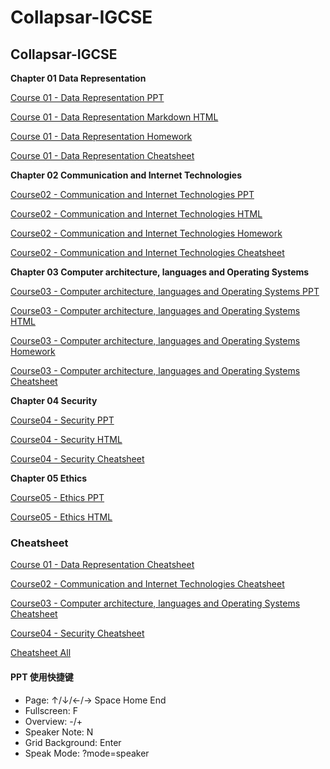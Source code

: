 # Collapsar-IGCSE

## Collapsar-IGCSE

**Chapter 01 Data Representation**

[Course 01 - Data Representation PPT](https://ppt.uxres.com/igcse/IGCSE-Chapter-01-Data-Representation/IGCSE-Chapter-01-Data-Representation.html)

[Course 01 - Data Representation Markdown HTML](https://ppt.uxres.com/igcse/Chapter1-Data-Representation.html)

[Course 01 - Data Representation Homework](https://ppt.uxres.com/igcse/Chapter-01-Data-representation-Homework.pdf)

[Course 01 - Data Representation Cheatsheet](https://ppt.uxres.com/igcse/cheatsheet/IGCSE-P1-cheatsheet-Chapter01-Data.drawio.pdf)

**Chapter 02 Communication and Internet Technologies**

[Course02 - Communication and Internet Technologies PPT](https://ppt.uxres.com/igcse/IGCSE-Chapter-02-Communication-and-Internet-Technologies/IGCSE-Chapter-02-Communication-and-Internet-Technologies.html)

[Course02 - Communication and Internet Technologies HTML](https://ppt.uxres.com/igcse/Chapter2-Communication-and-Internet-Technologies.html)

[Course02 - Communication and Internet Technologies Homework](https://ppt.uxres.com/igcse/Chapter-02-Communication-and-Internet-Technologies-Homework.pdf)

[Course02 - Communication and Internet Technologies Cheatsheet](https://ppt.uxres.com/igcse/cheatsheet/IGCSE-P1-cheatsheet-Chapter02-Network.drawio.pdf)

**Chapter 03 Computer architecture, languages and Operating Systems**

[Course03 - Computer architecture, languages and Operating Systems PPT](https://ppt.uxres.com/igcse/IGCSE-Chapter-03-Computer-architecture-languages-and-Operating-Systems/IGCSE-Chapter-03-Computer-architecture-languages-and-Operating-Systems.html)

[Course03 - Computer architecture, languages and Operating Systems HTML](https://ppt.uxres.com/igcse/Chapter3-Computer-architecture-languages-and-Operating-Systems.html)

[Course03 - Computer architecture, languages and Operating Systems Homework](https://ppt.uxres.com/igcse/Chapter-03-Computer-architecture-languages-and-Operating-Systems.pdf)

[Course03 - Computer architecture, languages and Operating Systems Cheatsheet](https://ppt.uxres.com/igcse/cheatsheet/IGCSE-P1-cheatsheet-Chapter03-Hardware.drawio.pdf)

**Chapter 04 Security**

[Course04 - Security PPT](https://ppt.uxres.com/igcse/IGCSE-Chapter-04-Security/IGCSE-Chapter-04-Security.html)

[Course04 - Security HTML](https://ppt.uxres.com/igcse/Chapter4-Security.html)

[Course04 - Security Cheatsheet](https://ppt.uxres.com/igcse/cheatsheet/IGCSE-P1-cheatsheet-Chapter04-Security.drawio.pdf)

**Chapter 05 Ethics**

[Course05 - Ethics PPT](https://ppt.uxres.com/igcse/IGCSE-Chapter-05-Ethics/IGCSE-Chapter-05-Ethics.html)

[Course05 - Ethics HTML](https://ppt.uxres.com/igcse/Chapter5-Ethics.html)

### Cheatsheet

[Course 01 - Data Representation Cheatsheet](https://ppt.uxres.com/igcse/cheatsheet/IGCSE-P1-cheatsheet-Chapter01-Data.drawio.pdf)

[Course02 - Communication and Internet Technologies Cheatsheet](https://ppt.uxres.com/igcse/cheatsheet/IGCSE-P1-cheatsheet-Chapter02-Network.drawio.pdf)

[Course03 - Computer architecture, languages and Operating Systems Cheatsheet](https://ppt.uxres.com/igcse/cheatsheet/IGCSE-P1-cheatsheet-Chapter03-Hardware.drawio.pdf)

[Course04 - Security Cheatsheet](https://ppt.uxres.com/igcse/cheatsheet/IGCSE-P1-cheatsheet-Chapter04-Security.drawio.pdf)

[Cheatsheet All](https://ppt.uxres.com/igcse/cheatsheet/IGCSE-P1-cheatsheet.drawio.pdf)

#### PPT 使用快捷键

* Page: ↑/↓/←/→ Space Home End
* Fullscreen: F
* Overview: -/+
* Speaker Note: N
* Grid Background: Enter
* Speak Mode: ?mode=speaker
